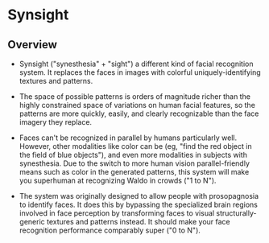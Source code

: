 # Synsight

## Overview

- Synsight ("synesthesia" + "sight") a different kind of facial recognition system.  It replaces the faces in images with colorful uniquely-identifying textures and patterns.

- The space of possible patterns is orders of magnitude richer than the highly constrained space of variations on human facial features, so the patterns are more quickly, easily, and clearly recognizable than the face imagery they replace.

- Faces can't be recognized in parallel by humans particularly well.  However, other modalities like color can be (eg, "find the red object in the field of blue objects"), and even more modalities in subjects with synesthesia.  Due to the switch to more human vision parallel-friendly means such as color in the generated patterns, this system will make you superhuman at recognizing Waldo in crowds ("1 to N").

- The system was originally designed to allow people with prosopagnosia to identify faces.  It does this by bypassing the specialized brain regions involved in face perception by transforming faces to visual structurally-generic textures and patterns instead.  It should make your face recognition performance comparably super ("0 to N").
